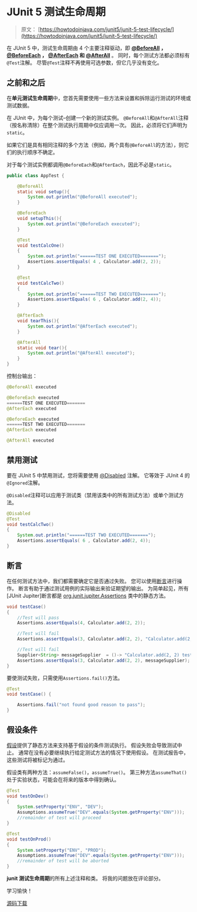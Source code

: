 # JUnit 5 测试生命周期

> 原文： [https://howtodoinjava.com/junit5/junit-5-test-lifecycle/](https://howtodoinjava.com/junit5/junit-5-test-lifecycle/)

在 JUnit 5 中，测试生命周期由 4 个主要注释驱动，即 **[@BeforeAll](//howtodoinjava.com/junit-5/before-all-annotation-example/) ， [@BeforeEach](//howtodoinjava.com/junit-5/before-each-annotation-example/) ， [@AfterEach](//howtodoinjava.com/junit-5/after-each-annotation-example/) 和 [@AfterAll](//howtodoinjava.com/junit-5/after-all-annotation-example/)** 。 同时，每个测试方法都必须标有`@Test`注解。 尽管`@Test`注释不再使用可选参数，但它几乎没有变化。

## 之前和之后

在**单元测试生命周期**中，您首先需要使用一些方法来设置和拆除运行测试的环境或测试数据。

在 JUnit 中，为每个测试–创建一个新的测试实例。 `@BeforeAll`和`@AfterAll`注释（按名称清除）在整个测试执行周期中仅应调用一次。 因此，必须将它们声明为`static`。

如果它们是具有相同注释的多个方法（例如，两个具有`@BeforeAll`的方法），则它们的执行顺序不确定。

对于每个测试实例都调用`@BeforeEach`和`@AfterEach`，因此不必是`static`。

```java
public class AppTest {

	@BeforeAll
	static void setup(){
		System.out.println("@BeforeAll executed");
	}

	@BeforeEach
	void setupThis(){
		System.out.println("@BeforeEach executed");
	}

	@Test
    void testCalcOne() 
	{
		System.out.println("======TEST ONE EXECUTED=======");
		Assertions.assertEquals( 4 , Calculator.add(2, 2));
    }

	@Test
    void testCalcTwo() 
	{
		System.out.println("======TEST TWO EXECUTED=======");
		Assertions.assertEquals( 6 , Calculator.add(2, 4));
    }

	@AfterEach
	void tearThis(){
		System.out.println("@AfterEach executed");
	}

	@AfterAll
	static void tear(){
		System.out.println("@AfterAll executed");
	}
}

```

控制台输出：

```java
@BeforeAll executed

@BeforeEach executed
======TEST ONE EXECUTED=======
@AfterEach executed

@BeforeEach executed
======TEST TWO EXECUTED=======
@AfterEach executed

@AfterAll executed
```

## 禁用测试

要在 JUnit 5 中禁用测试，您将需要使用 [@Disabled](//howtodoinjava.com/junit-5/junit-5-disabled-test-example/) 注解。 它等效于 JUnit 4 的`@Ignored`注解。

`@Disabled`注释可以应用于测试类（禁用该类中的所有测试方法）或单个测试方法。

```java
@Disabled
@Test
void testCalcTwo() 
{
	System.out.println("======TEST TWO EXECUTED=======");
	Assertions.assertEquals( 6 , Calculator.add(2, 4));
}

```

## 断言

在任何测试方法中，我们都需要确定它是否通过失败。 您可以使用[断言](//howtodoinjava.com/junit-5/junit-5-assertions-examples)进行操作。 断言有助于通过测试用例的实际输出来验证期望的输出。 为简单起见，所有[JUnit Jupiter]断言都是 [org.junit.jupiter.Assertions](http://junit.org/junit5/docs/current/api/org/junit/jupiter/api/Assertions.html) 类中的静态方法。

```java
void testCase() 
{
    //Test will pass
    Assertions.assertEquals(4, Calculator.add(2, 2));

    //Test will fail 
    Assertions.assertEquals(3, Calculator.add(2, 2), "Calculator.add(2, 2) test failed");

    //Test will fail 
    Supplier<String> messageSupplier  = ()-> "Calculator.add(2, 2) test failed";
    Assertions.assertEquals(3, Calculator.add(2, 2), messageSupplier);
}

```

要使测试失败，只需使用`Assertions.fail()`方法。

```java
@Test
void testCase() {

    Assertions.fail("not found good reason to pass");
}

```

## 假设条件

[假设](//howtodoinjava.com/junit-5/junit-5-assumptions-examples)提供了静态方法来支持基于假设的条件测试执行。 假设失败会导致测试中止。 通常在没有必要继续执行给定测试方法的情况下使用假设。 在测试报告中，这些测试将被标记为通过。

假设类有两种方法：`assumeFalse()`，`assumeTrue()`。 第三种方法`assumeThat()`处于实验状态，可能会在将来的版本中得到确认。

```java
@Test
void testOnDev() 
{
    System.setProperty("ENV", "DEV");
    Assumptions.assumeTrue("DEV".equals(System.getProperty("ENV")));
    //remainder of test will proceed
}

@Test
void testOnProd() 
{
    System.setProperty("ENV", "PROD");
    Assumptions.assumeTrue("DEV".equals(System.getProperty("ENV")));
    //remainder of test will be aborted
}

```

**junit 测试生命周期**的所有上述注释和类。 将我的问题放在评论部分。

学习愉快！

[源码下载](https://github.com/lokeshgupta1981/Junit5Examples/tree/master/JUnit5Examples)